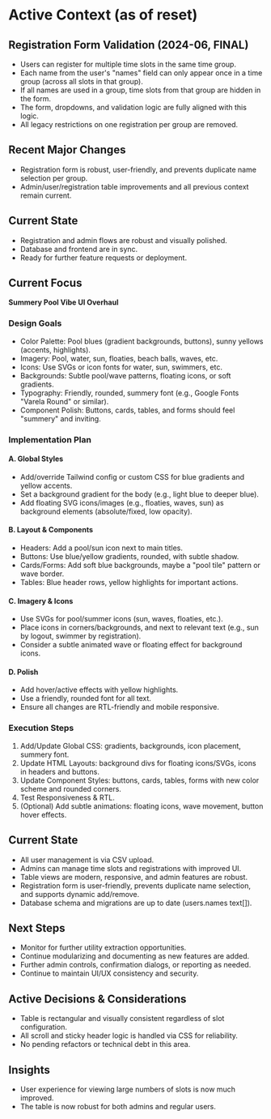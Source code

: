 # Active Context (as of reset)

## Registration Form Validation (2024-06, FINAL)

- Users can register for multiple time slots in the same time group.
- Each name from the user's "names" field can only appear once in a time group (across all slots in that group).
- If all names are used in a group, time slots from that group are hidden in the form.
- The form, dropdowns, and validation logic are fully aligned with this logic.
- All legacy restrictions on one registration per group are removed.

## Recent Major Changes

- Registration form is robust, user-friendly, and prevents duplicate name selection per group.
- Admin/user/registration table improvements and all previous context remain current.

## Current State

- Registration and admin flows are robust and visually polished.
- Database and frontend are in sync.
- Ready for further feature requests or deployment.

## Current Focus

**Summery Pool Vibe UI Overhaul**

### Design Goals

- Color Palette: Pool blues (gradient backgrounds, buttons), sunny yellows (accents, highlights).
- Imagery: Pool, water, sun, floaties, beach balls, waves, etc.
- Icons: Use SVGs or icon fonts for water, sun, swimmers, etc.
- Backgrounds: Subtle pool/wave patterns, floating icons, or soft gradients.
- Typography: Friendly, rounded, summery font (e.g., Google Fonts "Varela Round" or similar).
- Component Polish: Buttons, cards, tables, and forms should feel "summery" and inviting.

### Implementation Plan

#### A. Global Styles

- Add/override Tailwind config or custom CSS for blue gradients and yellow accents.
- Set a background gradient for the body (e.g., light blue to deeper blue).
- Add floating SVG icons/images (e.g., floaties, waves, sun) as background elements (absolute/fixed, low opacity).

#### B. Layout & Components

- Headers: Add a pool/sun icon next to main titles.
- Buttons: Use blue/yellow gradients, rounded, with subtle shadow.
- Cards/Forms: Add soft blue backgrounds, maybe a "pool tile" pattern or wave border.
- Tables: Blue header rows, yellow highlights for important actions.

#### C. Imagery & Icons

- Use SVGs for pool/summer icons (sun, waves, floaties, etc.).
- Place icons in corners/backgrounds, and next to relevant text (e.g., sun by logout, swimmer by registration).
- Consider a subtle animated wave or floating effect for background icons.

#### D. Polish

- Add hover/active effects with yellow highlights.
- Use a friendly, rounded font for all text.
- Ensure all changes are RTL-friendly and mobile responsive.

### Execution Steps

1. Add/Update Global CSS: gradients, backgrounds, icon placement, summery font.
2. Update HTML Layouts: background divs for floating icons/SVGs, icons in headers and buttons.
3. Update Component Styles: buttons, cards, tables, forms with new color scheme and rounded corners.
4. Test Responsiveness & RTL.
5. (Optional) Add subtle animations: floating icons, wave movement, button hover effects.

## Current State

- All user management is via CSV upload.
- Admins can manage time slots and registrations with improved UI.
- Table views are modern, responsive, and admin features are robust.
- Registration form is user-friendly, prevents duplicate name selection, and supports dynamic add/remove.
- Database schema and migrations are up to date (users.names text[]).

## Next Steps

- Monitor for further utility extraction opportunities.
- Continue modularizing and documenting as new features are added.
- Further admin controls, confirmation dialogs, or reporting as needed.
- Continue to maintain UI/UX consistency and security.

## Active Decisions & Considerations

- Table is rectangular and visually consistent regardless of slot configuration.
- All scroll and sticky header logic is handled via CSS for reliability.
- No pending refactors or technical debt in this area.

## Insights

- User experience for viewing large numbers of slots is now much improved.
- The table is now robust for both admins and regular users.
